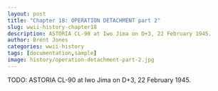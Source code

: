 ```yaml
---
layout: post
title: "Chapter 18: OPERATION DETACHMENT part 2"
slug: wwii-history-chapter18
description: ASTORIA CL-90 at Iwo Jima on D+3, 22 February 1945.
author: Brent Jones
categories: wwii-history
tags: [documentation,sample]
image: history/operation-detachment-part-2.jpg
---
```


TODO: ASTORIA CL-90 at Iwo Jima on D+3, 22 February 1945.